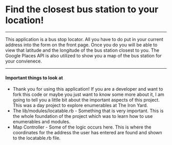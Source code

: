 # Find the closest bus station to your location!
***
This application is a bus stop locator. All you have to do put in your current address into the form on the front page. Once you do you will be able to view that latitude and the longitude of the bus station closest to you. The Google Places API is also utilized to show you a map of the bus station for your convienece. 
***
#### Important things to look at
* Thank you for using this application! If you are a developer and want to fork this code or maybe you just want to know some more about it, I am going to tell you a little bit about the important aspects of this project. This was a day project to explore enumerables at The Iron Yard.
* The lib/modules/locatable.rb - Something that is very important. This is the whole foundation of the project which was to learn how to use enumerables and modules.
* Map Controller - Some of the logic occurs here. This is where the coordinates for the address the user has entered are found and shown to the locatable.rb file.
